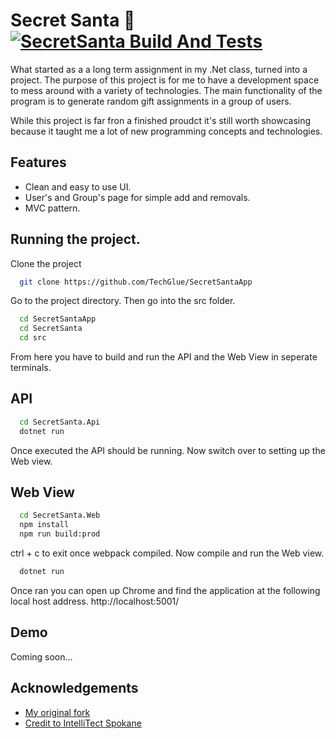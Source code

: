 
# Secret Santa 🎅 <br> [![SecretSanta Build And Tests](https://github.com/TechGlue/SecretSantaApp/actions/workflows/dotnet.yml/badge.svg?branch=master)](https://github.com/TechGlue/SecretSantaApp/actions/workflows/dotnet.yml)


What started as a a long term assignment in my .Net class, turned into a project.
The purpose of this project is for me to have a development space to mess around with a variety of technologies.
The main functionality of the program is to generate random gift assignments in a group of users. 

While this project is far fron a finished proudct it's still worth showcasing because it taught me a lot of new programming concepts and technologies. 

## Features

- Clean and easy to use UI.
- User's and Group's page for simple add and removals.
- MVC pattern.

## Running the project.

Clone the project

```bash
  git clone https://github.com/TechGlue/SecretSantaApp
```

Go to the project directory. Then go into the src folder.

```bash
  cd SecretSantaApp
  cd SecretSanta
  cd src
```

From here you have to build and run the API and the Web View in seperate terminals.

## API

```bash
  cd SecretSanta.Api
  dotnet run 
```
Once executed the API should be running. Now switch over to setting up the Web view.

## Web View

```bash
  cd SecretSanta.Web
  npm install
  npm run build:prod
```
ctrl + c to exit once webpack compiled. Now compile and run the Web view. 

```bash
  dotnet run
```
Once ran you can open up Chrome and find the application at the following local host address. http://localhost:5001/

## Demo

Coming soon...

## Acknowledgements

 - [My original fork](https://github.com/TechGlue/EWU-CSCD379-2021-Spring)
 - [Credit to IntelliTect Spokane](https://github.com/IntelliTect-Samples/EWU-CSCD379-2021-Spring)

